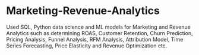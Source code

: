 # Marketing-Revenue-Analytics
Used SQL, Python data science and ML models for Marketing and Revenue Analytics such as determining ROAS, Customer Retention, Churn Prediction, Pricing Analysis, Funnel Analysis, RFM Analysis, Attribution Model, Time Series Forecasting, Price Elasticity and Revenue Optimization etc.
